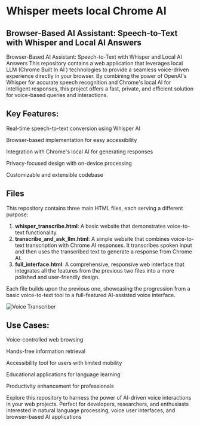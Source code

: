 # Whisper meets local Chrome AI 
## Browser-Based AI Assistant: Speech-to-Text with Whisper and Local AI Answers

Browser-Based AI Assistant: Speech-to-Text with Whisper and Local AI Answers
This repository contains a web application that leverages local LLM (Chrome Built In AI ) technologies to provide a seamless voice-driven experience directly in your browser. By combining the power of OpenAI's Whisper for accurate speech recognition and Chrome's local AI for intelligent responses, this project offers a fast, private, and efficient solution for voice-based queries and interactions.


## Key Features:

Real-time speech-to-text conversion using Whisper AI

Browser-based implementation for easy accessibility

Integration with Chrome's local AI for generating responses

Privacy-focused design with on-device processing

Customizable and extensible codebase

## Files
This repository contains three main HTML files, each serving a different purpose:

1. **whisper_transcribe.html**: A basic website that demonstrates voice-to-text functionality.
2. **transcribe_and_ask_llm.html**: A simple website that combines voice-to-text transcription with Chrome AI responses. It transcribes spoken input and then uses the transcribed text to generate a response from Chrome AI.
3. **full_interface.html**: A comprehensive, responsive web interface that integrates all the features from the previous two files into a more polished and user-friendly design.

Each file builds upon the previous one, showcasing the progression from a basic voice-to-text tool to a full-featured AI-assisted voice interface.

![Voice Transcriber](https://github.com/johnyquest7/whisper_chrome_ai/assets/22123236/c1b8b328-0807-409f-8da4-2b6bf16a91a5)

## Use Cases:

Voice-controlled web browsing

Hands-free information retrieval

Accessibility tool for users with limited mobility

Educational applications for language learning

Productivity enhancement for professionals


Explore this repository to harness the power of AI-driven voice interactions in your web projects. Perfect for developers, researchers, and enthusiasts interested in natural language processing, voice user interfaces, and browser-based AI applications
